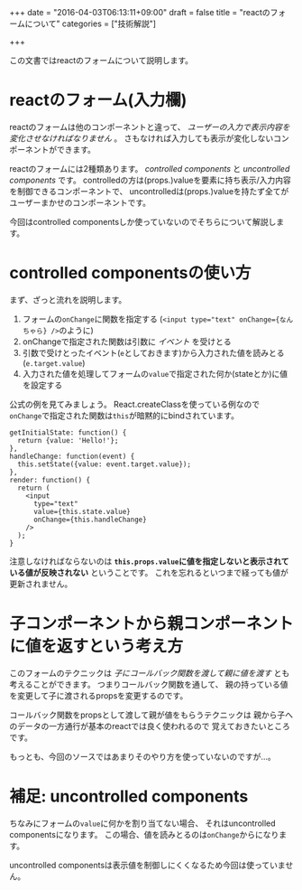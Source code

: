 +++
date = "2016-04-03T06:13:11+09:00"
draft = false
title = "reactのフォームについて"
categories = ["技術解説"]

+++

この文書ではreactのフォームについて説明します。

# reactのフォーム(入力欄)

reactのフォームは他のコンポーネントと違って、
*ユーザーの入力で表示内容を変化させなければなりません* 。
さもなければ入力しても表示が変化しないコンポーネントができます。

reactのフォームには2種類あります。
*controlled components* と *uncontrolled components* です。
controlledの方は(props.)valueを要素に持ち表示/入力内容を制御できるコンポーネントで、
uncontrolledは(props.)valueを持たず全てがユーザーまかせのコンポーネントです。

今回はcontrolled componentsしか使っていないのでそちらについて解説します。

# controlled componentsの使い方

まず、ざっと流れを説明します。

1. フォームの`onChange`に関数を指定する
(`<input type="text" onChange={なんちゃら} />`のように)
1. onChangeで指定された関数は引数に *イベント* を受けとる
1. 引数で受けとったイベント(`e`としておきます)から入力された値を読みとる(`e.target.value`)
1. 入力された値を処理してフォームの`value`で指定された何か(stateとか)に値を設定する

公式の例を見てみましょう。
React.createClassを使っている例なので
`onChange`で指定された関数は`this`が暗黙的にbindされています。

```
getInitialState: function() {
  return {value: 'Hello!'};
},
handleChange: function(event) {
  this.setState({value: event.target.value});
},
render: function() {
  return (
    <input
      type="text"
      value={this.state.value}
      onChange={this.handleChange}
    />
  );
}
```

注意しなければならないのは
**`this.props.value`に値を指定しないと表示されている値が反映されない**
ということです。
これを忘れるといつまで経っても値が更新されません。

# 子コンポーネントから親コンポーネントに値を返すという考え方

このフォームのテクニックは
*子にコールバック関数を渡して親に値を渡す*
とも考えることができます。
つまりコールバック関数を通して、
親の持っている値を変更して子に渡されるpropsを変更するのです。

コールバック関数をpropsとして渡して親が値をもらうテクニックは
親から子へのデータの一方通行が基本のreactでは良く使われるので
覚えておきたいところです。

もっとも、今回のソースではあまりそのやり方を使っていないのですが…。

# 補足: uncontrolled components

ちなみにフォームの`value`に何かを割り当てない場合、
それはuncontrolled componentsになります。
この場合、値を読みとるのは`onChange`からになります。

uncontrolled componentsは表示値を制御しにくくなるため今回は使っていません。
